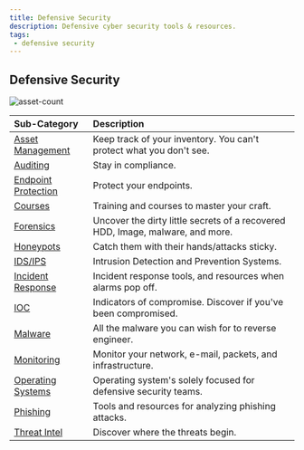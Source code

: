 ```yaml
---
title: Defensive Security
description: Defensive cyber security tools & resources.
tags:
 - defensive security
---
```


## Defensive Security

![asset-count](https://img.shields.io/badge/Tools%20%26%20Resources%20Available-199-A65F5F?style=for-the-badge)

| Sub-Category | Description |
| :--- | :--- |
| [Asset Management](assets-management) | Keep track of your inventory. You can't protect what you don't see. |
| [Auditing](auditing) | Stay in compliance. |
| [Endpoint Protection](endpoint-protection) | Protect your endpoints. | 
| [Courses](courses) | Training and courses to master your craft. |
| [Forensics](forensics) | Uncover the dirty little secrets of a recovered HDD, Image, malware, and more. |
| [Honeypots](honeypot) | Catch them with their hands/attacks sticky. |
| [IDS/IPS](ids-ips) | Intrusion Detection and Prevention Systems. |
| [Incident Response](ir) | Incident response tools, and resources when alarms pop off. |
| [IOC](ioc) | Indicators of compromise. Discover if you've been compromised. |
| [Malware](malware) | All the malware you can wish for to reverse engineer. |
| [Monitoring](monitoring) | Monitor your network, e-mail, packets, and infrastructure. |
| [Operating Systems](operating-system) | Operating system's solely focused for defensive security teams. |
| [Phishing](phishing) | Tools and resources for analyzing phishing attacks. |
| [Threat Intel](threat-intel) | Discover where the threats begin. |